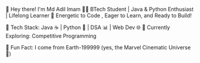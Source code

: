 
👋 Hey there! I'm Md Adil Imam
🧑‍💻 BTech Student |
Java & Python Enthusiast |
Lifelong Learner
🚀 Energetic to Code
, Eager to Learn,
and Ready to Build!

🔹 Tech Stack: Java ☕ 
| Python 🐍 |
DSA 📊 |
Web Dev 🌐
🔹 Currently Exploring:
Competitive Programming

🔹 Fun Fact:
I come from Earth-199999 
(yes, the Marvel Cinematic Universe 🌌)
